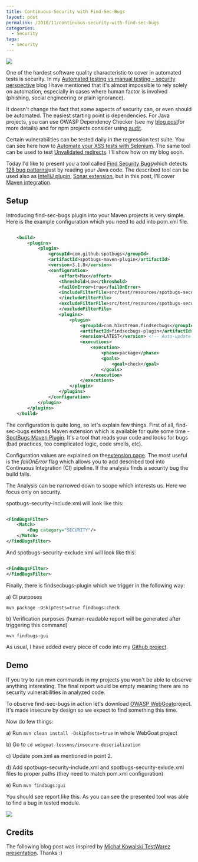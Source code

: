 ```yaml
---
title: Continuous Security with Find-Sec-Bugs
layout: post
permalink: /2018/11/continuous-security-with-find-sec-bugs
categories:
  - Security
tags:
  - security 
---
```


![](/images/blog/16162781.png)

One of the hardest software quality characteristic to cover in automated tests is security. In my [Automated testing vs manual testing - security perspective](https://www.awesome-testing.com/2017/03/automated-testing-vs-manual-testing.html) blog I have mentioned that it's almost impossible to rely solely on automation, especially in cases where human factor is involved (phishing, social engineering or plain ignorance).

It doesn't change the fact that some aspects of security can, or even should be automated. The easiest starting point is dependencies. For Java projects, you can use OWASP Dependency Checker (see my [blog post](https://www.awesome-testing.com/2017/02/continuous-security-with-owasp.html)for more details) and for npm projects consider using [audit](https://docs.npmjs.com/cli/audit).

Certain vulnerabilities can be tested daily in the regression test suite. You can see here how to [Automate your XSS tests with Selenium](https://www.awesome-testing.com/2017/11/automate-your-xss-tests-with-selenium.html). The same tool can be used to test [Unvalidated redirects](https://www.owasp.org/index.php/Unvalidated_Redirects_and_Forwards_Cheat_Sheet). I'll show how on my blog soon.

Today I'd like to present you a tool called [Find Security Bugs](https://find-sec-bugs.github.io/)which detects [128 bug patterns](https://find-sec-bugs.github.io/bugs.htm)just by reading your Java code. The described tool can be used also as [IntelliJ plugin](https://plugins.jetbrains.com/plugin/3847-findbugs-idea), [Sonar extension](https://github.com/spotbugs/sonar-findbugs), but in this post, I'll cover [Maven integration](https://github.com/spotbugs/spotbugs-maven-plugin).

## Setup

Introducing find-sec-bugs plugin into your Maven projects is very simple. Here is the example configuration which you need to add into pom.xml file.

```xml

    <build>
        <plugins>
            <plugin>
                <groupId>com.github.spotbugs</groupId>
                <artifactId>spotbugs-maven-plugin</artifactId>
                <version>3.1.8</version>
                <configuration>
                    <effort>Max</effort>
                    <threshold>Low</threshold>
                    <failOnError>true</failOnError>
                    <includeFilterFile>src/test/resources/spotbugs-security-include.xml
                    </includeFilterFile>
                    <excludeFilterFile>src/test/resources/spotbugs-security-exclude.xml
                    </excludeFilterFile>
                    <plugins>
                        <plugin>
                            <groupId>com.h3xstream.findsecbugs</groupId>
                            <artifactId>findsecbugs-plugin</artifactId>
                            <version>LATEST</version> <!-- Auto-update to the latest stable -->
                            <executions>
                                <execution>
                                    <phase>package</phase>
                                    <goals>
                                        <goal>check</goal>
                                    </goals>
                                </execution>
                            </executions>
                        </plugin>
                    </plugins>
                </configuration>
            </plugin>
        </plugins>
    </build>

```

The configuration is quite long, so let's explain few things. First of all, find-sec-bugs extends Maven extension which is available for quite some time - [SpotBugs Maven Plugin](https://spotbugs.github.io/spotbugs-maven-plugin/). It's a tool that reads your code and looks for bugs (bad practices, too complicated logic, code smells, etc).

Configuration values are explained on the[extension page](https://spotbugs.readthedocs.io/en/stable/ant.html?highlight=threshold). The most useful is the _failOnError_ flag which allows you to add described tool into Continuous Integration (CI) pipeline. If the analysis finds a security bug the build fails.

The Analysis can be narrowed down to scope which interests us. Here we focus only on security.

spotbugs-security-include.xml will look like this:

```xml

<FindBugsFilter>
    <Match>
        <Bug category="SECURITY"/>
    </Match>
</FindBugsFilter>

```

And spotbugs-security-exclude.xml will look like this:

```xml

<FindBugsFilter>
</FindBugsFilter>

```

Finally, there is findsecbugs-plugin which we trigger in the following way:

a) CI purposes 

`mvn package -DskipTests=true findbugs:check`

b) Verification purposes (human-readable report will be generated after triggering this command)

`mvn findbugs:gui`

As usual, I have added every piece of code into my [Github project](https://github.com/slawekradzyminski/AwesomeTesting/commit/293b152920975af246699f5b74a2ad2e581f8a63).

## Demo

If you try to run mvn commands in my projects you won't be able to observe anything interesting. The final report would be empty meaning there are no security vulnerabilities in analyzed code.

To observe find-sec-bugs in action let's download [OWASP WebGoat](https://github.com/WebGoat/WebGoat)project. It's made insecure by design so we expect to find something this time.

Now do few things:

a) Run `mvn clean install -DskipTests=true` in whole WebGoat project

b) Go to `cd webgoat-lessons/insecure-deserialization`

c) Update pom.xml as mentioned in point 2.

d) Add spotbugs-security-include.xml and spotbugs-security-exlude.xml files to proper paths (they need to match pom.xml configuration)

e) Run `mvn findbugs:gui`

You should see report like this. As you can see the presented tool was able to find a bug in tested module.

![](/images/blog/serialisation.png)

## Credits

The following blog post was inspired by [Michał Kowalski TestWarez presentation](https://www.testwarez.pl/dyi-regular-security-audit-without-pentesters/). Thanks :)
